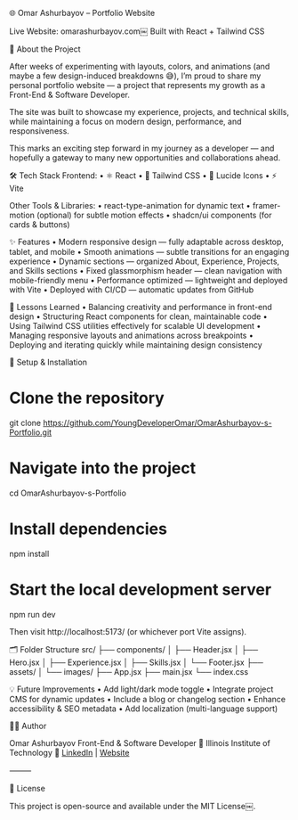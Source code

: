 🌐 Omar Ashurbayov – Portfolio Website

Live Website: omarashurbayov.com￼
Built with React + Tailwind CSS

🚀 About the Project

After weeks of experimenting with layouts, colors, and animations (and maybe a few design-induced breakdowns 😅), I’m proud to share my personal portfolio website — a project that represents my growth as a Front-End & Software Developer.

The site was built to showcase my experience, projects, and technical skills, while maintaining a focus on modern design, performance, and responsiveness.

This marks an exciting step forward in my journey as a developer — and hopefully a gateway to many new opportunities and collaborations ahead.

🛠️ Tech Stack
Frontend:
• ⚛️ React
• 🎨 Tailwind CSS
• 🧩 Lucide Icons
• ⚡ Vite

Other Tools & Libraries:
• react-type-animation for dynamic text
• framer-motion (optional) for subtle motion effects
• shadcn/ui components (for cards & buttons)

✨ Features
• Modern responsive design — fully adaptable across desktop, tablet, and mobile
• Smooth animations — subtle transitions for an engaging experience
• Dynamic sections — organized About, Experience, Projects, and Skills sections
• Fixed glassmorphism header — clean navigation with mobile-friendly menu
• Performance optimized — lightweight and deployed with Vite
• Deployed with CI/CD — automatic updates from GitHub

🧠 Lessons Learned
• Balancing creativity and performance in front-end design
• Structuring React components for clean, maintainable code
• Using Tailwind CSS utilities effectively for scalable UI development
• Managing responsive layouts and animations across breakpoints
• Deploying and iterating quickly while maintaining design consistency

🧩 Setup & Installation

# Clone the repository

git clone https://github.com/YoungDeveloperOmar/OmarAshurbayov-s-Portfolio.git

# Navigate into the project

cd OmarAshurbayov-s-Portfolio

# Install dependencies

npm install

# Start the local development server

npm run dev

Then visit http://localhost:5173/ (or whichever port Vite assigns).

🗂️ Folder Structure
src/
├── components/
│ ├── Header.jsx
│ ├── Hero.jsx
│ ├── Experience.jsx
│ ├── Skills.jsx
│ └── Footer.jsx
├── assets/
│ └── images/
├── App.jsx
├── main.jsx
└── index.css

💡 Future Improvements
• Add light/dark mode toggle
• Integrate project CMS for dynamic updates
• Include a blog or changelog section
• Enhance accessibility & SEO metadata
• Add localization (multi-language support)

🧑‍💻 Author

Omar Ashurbayov
Front-End & Software Developer
📍 Illinois Institute of Technology
🔗 [LinkedIn](https://www.linkedin.com/in/omar-ashurbayov/) | [Website](omarashurbayov.com)

⸻

📝 License

This project is open-source and available under the MIT License￼.
